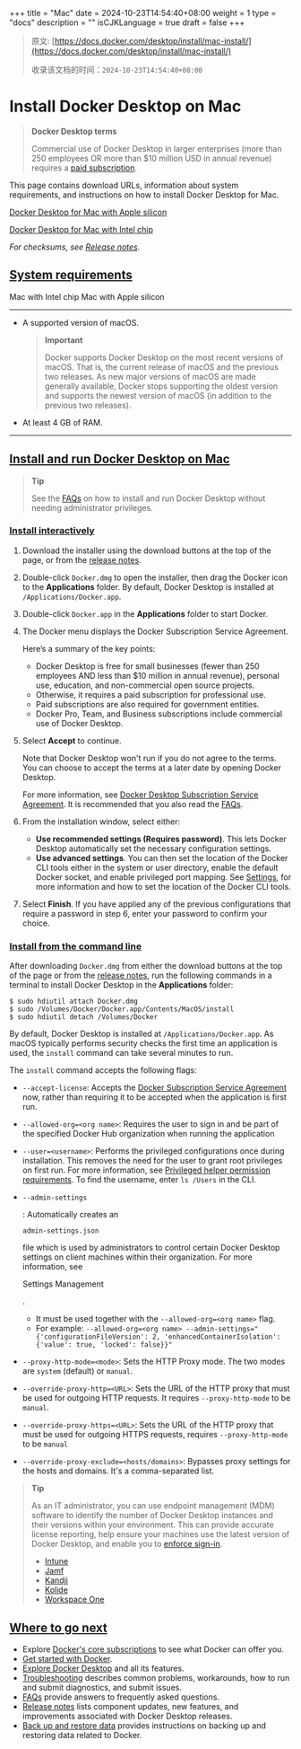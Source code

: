 +++
title = "Mac"
date = 2024-10-23T14:54:40+08:00
weight = 1
type = "docs"
description = ""
isCJKLanguage = true
draft = false
+++

> 原文: [https://docs.docker.com/desktop/install/mac-install/](https://docs.docker.com/desktop/install/mac-install/)
>
> 收录该文档的时间：`2024-10-23T14:54:40+08:00`

# Install Docker Desktop on Mac

> **Docker Desktop terms**
>
> Commercial use of Docker Desktop in larger enterprises (more than 250 employees OR more than $10 million USD in annual revenue) requires a [paid subscription](https://www.docker.com/pricing/).

This page contains download URLs, information about system requirements, and instructions on how to install Docker Desktop for Mac.



[Docker Desktop for Mac with Apple silicon](https://desktop.docker.com/mac/main/arm64/Docker.dmg?utm_source=docker&utm_medium=webreferral&utm_campaign=docs-driven-download-mac-arm64)

[Docker Desktop for Mac with Intel chip](https://desktop.docker.com/mac/main/amd64/Docker.dmg?utm_source=docker&utm_medium=webreferral&utm_campaign=docs-driven-download-mac-amd64)



*For checksums, see [Release notes](https://docs.docker.com/desktop/release-notes/).*

## [System requirements](https://docs.docker.com/desktop/install/mac-install/#system-requirements)

Mac with Intel chip Mac with Apple silicon

------

- A supported version of macOS.

  > **Important**
  >
  > 
  >
  > Docker supports Docker Desktop on the most recent versions of macOS. That is, the current release of macOS and the previous two releases. As new major versions of macOS are made generally available, Docker stops supporting the oldest version and supports the newest version of macOS (in addition to the previous two releases).

- At least 4 GB of RAM.

------

## [Install and run Docker Desktop on Mac](https://docs.docker.com/desktop/install/mac-install/#install-and-run-docker-desktop-on-mac)

> **Tip**
>
> 
>
> See the [FAQs](https://docs.docker.com/desktop/faqs/general/#how-do-I-run-docker-desktop-without-administrator-privileges) on how to install and run Docker Desktop without needing administrator privileges.

### [Install interactively](https://docs.docker.com/desktop/install/mac-install/#install-interactively)

1. Download the installer using the download buttons at the top of the page, or from the [release notes](https://docs.docker.com/desktop/release-notes/).

2. Double-click `Docker.dmg` to open the installer, then drag the Docker icon to the **Applications** folder. By default, Docker Desktop is installed at `/Applications/Docker.app`.

3. Double-click `Docker.app` in the **Applications** folder to start Docker.

4. The Docker menu displays the Docker Subscription Service Agreement.

   Here’s a summary of the key points:

   - Docker Desktop is free for small businesses (fewer than 250 employees AND less than $10 million in annual revenue), personal use, education, and non-commercial open source projects.
   - Otherwise, it requires a paid subscription for professional use.
   - Paid subscriptions are also required for government entities.
   - Docker Pro, Team, and Business subscriptions include commercial use of Docker Desktop.

5. Select **Accept** to continue.

   Note that Docker Desktop won't run if you do not agree to the terms. You can choose to accept the terms at a later date by opening Docker Desktop.

   For more information, see [Docker Desktop Subscription Service Agreement](https://www.docker.com/legal/docker-subscription-service-agreement). It is recommended that you also read the [FAQs](https://www.docker.com/pricing/faq).

6. From the installation window, select either:

   - **Use recommended settings (Requires password)**. This lets Docker Desktop automatically set the necessary configuration settings.
   - **Use advanced settings**. You can then set the location of the Docker CLI tools either in the system or user directory, enable the default Docker socket, and enable privileged port mapping. See [Settings](https://docs.docker.com/desktop/settings/#advanced), for more information and how to set the location of the Docker CLI tools.

7. Select **Finish**. If you have applied any of the previous configurations that require a password in step 6, enter your password to confirm your choice.

### [Install from the command line](https://docs.docker.com/desktop/install/mac-install/#install-from-the-command-line)

After downloading `Docker.dmg` from either the download buttons at the top of the page or from the [release notes](https://docs.docker.com/desktop/release-notes/), run the following commands in a terminal to install Docker Desktop in the **Applications** folder:



```console
$ sudo hdiutil attach Docker.dmg
$ sudo /Volumes/Docker/Docker.app/Contents/MacOS/install
$ sudo hdiutil detach /Volumes/Docker
```

By default, Docker Desktop is installed at `/Applications/Docker.app`. As macOS typically performs security checks the first time an application is used, the `install` command can take several minutes to run.

The `install` command accepts the following flags:

- `--accept-license`: Accepts the [Docker Subscription Service Agreement](https://www.docker.com/legal/docker-subscription-service-agreement) now, rather than requiring it to be accepted when the application is first run.

- `--allowed-org=<org name>`: Requires the user to sign in and be part of the specified Docker Hub organization when running the application

- `--user=<username>`: Performs the privileged configurations once during installation. This removes the need for the user to grant root privileges on first run. For more information, see [Privileged helper permission requirements](https://docs.docker.com/desktop/install/mac-permission-requirements/#permission-requirements). To find the username, enter `ls /Users` in the CLI.

- ```
  --admin-settings
  ```

  : Automatically creates an

   

  ```
  admin-settings.json
  ```

   

  file which is used by administrators to control certain Docker Desktop settings on client machines within their organization. For more information, see

   

  Settings Management

  .

  - It must be used together with the `--allowed-org=<org name>` flag.
  - For example: `--allowed-org=<org name> --admin-settings="{'configurationFileVersion': 2, 'enhancedContainerIsolation': {'value': true, 'locked': false}}"`

- `--proxy-http-mode=<mode>`: Sets the HTTP Proxy mode. The two modes are `system` (default) or `manual`.

- `--override-proxy-http=<URL>`: Sets the URL of the HTTP proxy that must be used for outgoing HTTP requests. It requires `--proxy-http-mode` to be `manual`.

- `--override-proxy-https=<URL>`: Sets the URL of the HTTP proxy that must be used for outgoing HTTPS requests, requires `--proxy-http-mode` to be `manual`

- `--override-proxy-exclude=<hosts/domains>`: Bypasses proxy settings for the hosts and domains. It's a comma-separated list.

> **Tip**
>
> 
>
> As an IT administrator, you can use endpoint management (MDM) software to identify the number of Docker Desktop instances and their versions within your environment. This can provide accurate license reporting, help ensure your machines use the latest version of Docker Desktop, and enable you to [enforce sign-in](https://docs.docker.com/security/for-admins/enforce-sign-in/).
>
> - [Intune](https://learn.microsoft.com/en-us/mem/intune/apps/app-discovered-apps)
> - [Jamf](https://docs.jamf.com/10.25.0/jamf-pro/administrator-guide/Application_Usage.html)
> - [Kandji](https://support.kandji.io/support/solutions/articles/72000559793-view-a-device-application-list)
> - [Kolide](https://www.kolide.com/features/device-inventory/properties/mac-apps)
> - [Workspace One](https://blogs.vmware.com/euc/2022/11/how-to-use-workspace-one-intelligence-to-manage-app-licenses-and-reduce-costs.html)

## [Where to go next](https://docs.docker.com/desktop/install/mac-install/#where-to-go-next)

- Explore [Docker's core subscriptions](https://www.docker.com/pricing/) to see what Docker can offer you.
- [Get started with Docker](https://docs.docker.com/get-started/introduction/).
- [Explore Docker Desktop](https://docs.docker.com/desktop/use-desktop/) and all its features.
- [Troubleshooting](https://docs.docker.com/desktop/troubleshoot/) describes common problems, workarounds, how to run and submit diagnostics, and submit issues.
- [FAQs](https://docs.docker.com/desktop/faqs/general/) provide answers to frequently asked questions.
- [Release notes](https://docs.docker.com/desktop/release-notes/) lists component updates, new features, and improvements associated with Docker Desktop releases.
- [Back up and restore data](https://docs.docker.com/desktop/backup-and-restore/) provides instructions on backing up and restoring data related to Docker.
